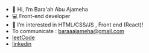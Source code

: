 
- 👋 Hi, I’m Bara'ah Abu Ajameha
- 💻 Front-end developer 
- 👀 I’m interested in HTML/CSS/JS , Front end (React)!
-  To communicate : baraaajameha@gmail.com 
- [leetCode](https://leetcode.com/Baraah_Ajameha/)
- [linkedin](https://www.linkedin.com/in/bara-ah-abu-ajameha-966824251)


<!--
**BaraaAJameha/BaraaAJameha** is a ✨ _special_ ✨ repository because its `README.md` (this file) appears on your GitHub profile.

Here are some ideas to get you started:

- 🔭 I’m currently working on ...
- 🌱 I’m currently learning ...
- 👯 I’m looking to collaborate on ...
- 🤔 I’m looking for help with ...
- 💬 Ask me about ...
- 📫 How to reach me: ...
- 😄 Pronouns: ...
- ⚡ Fun fact: ...
-->
